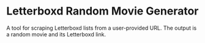 # Letterboxd Random Movie Generator

A tool for scraping Letterboxd lists from a user-provided URL. The output is a random movie and its Letterboxd link.
